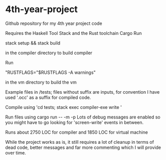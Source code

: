 # 4th-year-project
Github repository for my 4th year project code

Requires the Haskell Tool Stack and the Rust toolchain Cargo
Run 

stack setup && stack build 

in the compiler directory to build compiler

Run 

"RUSTFLAGS="$RUSTFLAGS -A warnings"

in the vm directory to build the vm

Example files in /tests; files without suffix are inputs, for convention I have used '.occ' as a suffix for compiled code.

Compile using 'cd tests; stack exec compiler-exe write <input-file> <output-file>'

Run files using
  cargo run -- -m <memory-size> -p <input-file>
  Lots of debug messages are enabled so you might have to go looking for 'screen-write' events in between.

Runs about 2750 LOC for compiler and 1850 LOC for virtual machine

While the project works as is, it still requires a lot of cleanup in terms of dead code, better messages and far more commenting which I will provide over time.
